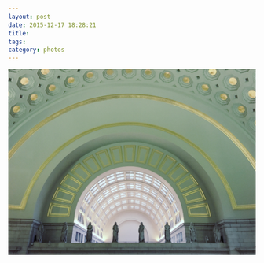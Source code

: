 ```yaml
---
layout: post
date: 2015-12-17 18:28:21
title: 
tags:
category: photos
---
```


![title](/assets/photoblog/union-station-dc.jpg)